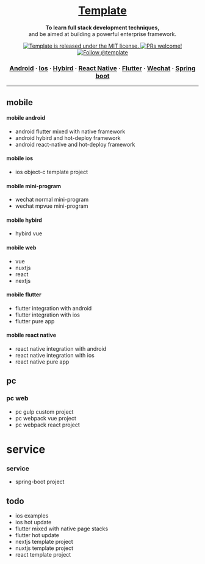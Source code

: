 <h1 align="center">
  <a href="https://reactnative.dev/">
    Template
  </a>
</h1>

<p align="center">
  <strong>To learn full stack development techniques,</strong><br>
  and be aimed at building a powerful enterprise framework.
</p>

<p align="center">
  <a href="">
    <img src="https://img.shields.io/badge/license-MIT-blue.svg" alt="Template is released under the MIT license." />
  </a>
  <a href="">
    <img src="https://img.shields.io/badge/PRs-welcome-brightgreen.svg" alt="PRs welcome!" />
  </a>
  <a href="">
    <img src="https://img.shields.io/twitter/follow/reactnative.svg?label=Follow%20@template" alt="Follow @template" />
  </a>
</p>

<h3 align="center">
  <a href="">Android</a>
  <span> · </span>
  <a href="">Ios</a>
  <span> · </span>
  <a href="">Hybird</a>
  <span> · </span>
  <a href="">React Native</a>
  <span> · </span>
  <a href="">Flutter</a>
  <span> · </span>
  <a href="">Wechat</a>
  <span> · </span>
  <a href="">Spring boot</a>
</h3>

---

## mobile
#### mobile android
- android flutter mixed with native framework
- android hybird and hot-deploy framework
- android react-native and hot-deploy framework

#### mobile ios
- ios object-c template project

#### mobile mini-program
- wechat normal mini-program
- wechat mpvue mini-program

#### mobile hybird
- hybird vue

#### mobile web
- vue
- nuxtjs
- react
- nextjs

#### mobile flutter
- flutter integration with android
- flutter integration with ios
- flutter pure app

#### mobile react native
- react native integration with android
- react native integration with ios
- react native pure app

## pc
### pc web
- pc gulp custom project
- pc webpack vue project
- pc webpack react project

# service
### service
- spring-boot project

## todo
- ios examples
- ios hot update
- flutter mixed with native page stacks
- flutter hot update
- nextjs template project
- nuxtjs template project
- react template project